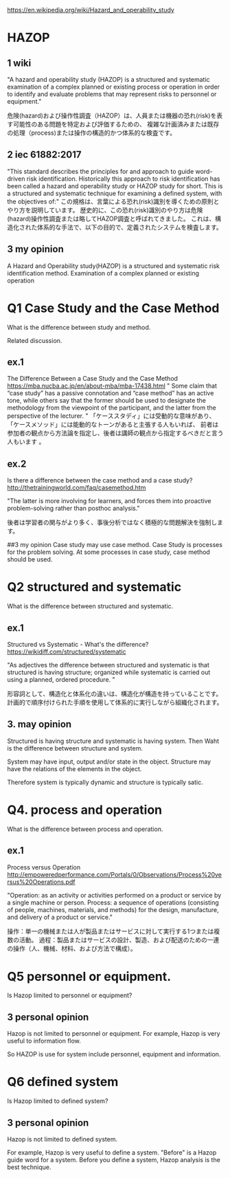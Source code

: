 https://en.wikipedia.org/wiki/Hazard_and_operability_study

# HAZOP
## 1 wiki
"A hazard and operability study (HAZOP) is a structured and systematic examination 
of a complex planned or existing process or operation in order to identify and evaluate problems 
that may represent risks to personnel or equipment."

危険(hazard)および操作性調査（HAZOP）は、人員または機器の恐れ(risk)を表す可能性のある問題を特定および評価するための、
複雑な計画済みまたは既存の処理（process)または操作の構造的かつ体系的な検査です。

## 2 iec 61882:2017
"This standard describes the principles for and approach to guide word-driven risk identification. 
Historically this approach to risk identification has been called a hazard and operability study or HAZOP study for short. 
This is a structured and systematic technique for examining a defined system, with the objectives of:"
この規格は、言葉による恐れ(risk)識別を導くための原則とやり方を説明しています。 
歴史的に、この恐れ(risk)識別のやり方は危険(hazard)操作性調査または略してHAZOP調査と呼ばれてきました。
これは、構造化された体系的な手法で、以下の目的で、定義されたシステムを検査します。

## 3 my opinion
A Hazard and Operability study(HAZOP) is a structured and systematic risk identification method.
Examination of a complex planned or existing operation 



# Q1 Case Study and the Case Method
What is the difference between study and method.

Related discussion.

## ex.1
The Difference Between a Case Study and the Case Method
https://mba.nucba.ac.jp/en/about-mba/mba-17438.html
" Some claim that “case study” has a passive connotation and “case method” has an active tone, 
while others say that the former should be used to designate the methodology from the viewpoint of the participant, 
and the latter from the perspective of the lecturer. "
「ケーススタディ」には受動的な意味があり、「ケースメソッド」には能動的なトーンがあると主張する人もいれば、
前者は参加者の観点から方法論を指定し、後者は講師の観点から指定するべきだと言う人もいます 。

## ex.2
Is there a difference between the case method and a case study?
http://thetrainingworld.com/faq/casemethod.htm

"The latter is more involving for learners, and forces them into proactive problem-solving rather than posthoc analysis."

後者は学習者の関与がより多く、事後分析ではなく積極的な問題解決を強制します。


##3 my opinion
Case study may use case method. Case Study is processes for the problem solving. 
At some processes in case study, case method should be used.

# Q2 structured and systematic
What is the difference between structured and systematic.

## ex.1
Structured vs Systematic - What's the difference?
https://wikidiff.com/structured/systematic

"As adjectives the difference between structured and systematic is that structured is having structure; 
organized while systematic is carried out using a planned, ordered procedure. "

形容詞として、構造化と体系化の違いは、構造化が構造を持っていることです。 
計画的で順序付けられた手順を使用して体系的に実行しながら組織化されます。

## 3. may opinion
Structured is having structure and systematic is having system.
Then Waht is the difference between structure and system.

System may have input, output and/or state in the object.
Structure may have the relations of the elements in the object.

Therefore system is typically dynamic and structure is typically satic.

# Q4. process and operation
What is the difference between process and operation.

## ex.1 
Process versus Operation
http://empoweredperformance.com/Portals/0/Observations/Process%20versus%20Operations.pdf

"Operation: as an activity or activities performed on a product or service by a single machine or person.
Process: a sequence of operations (consisting of people, machines, materials, and methods) for the design, manufacture, and delivery of a product or service."

操作：単一の機械または人が製品またはサービスに対して実行する1つまたは複数の活動。
過程：製品またはサービスの設計、製造、および配送のための一連の操作（人、機械、材料、および方法で構成）。


# Q5 personnel or equipment.
Is Hazop limited to personnel or equipment?

## 3 personal opinion
Hazop is not limited to personnel or equipment.
For example, Hazop is very useful to information flow.

So HAZOP is use for system include personnel, equipment and information.

# Q6 defined system
Is Hazop limited to defined system?

## 3 personal opinion
Hazop is not limited to defined system.

For example, Hazop is very useful to define a system.
"Before" is a Hazop guide word for a system.
Before you define a system, Hazop analysis is the best technique.


